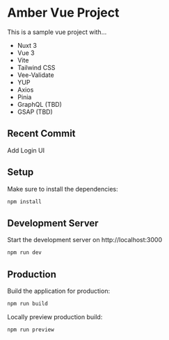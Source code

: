 # Amber Vue Project

This is a sample vue project with...
- Nuxt 3
- Vue 3
- Vite
- Tailwind CSS
- Vee-Validate
- YUP
- Axios
- Pinia
- GraphQL (TBD)
- GSAP (TBD)

## Recent Commit

Add Login UI

## Setup

Make sure to install the dependencies:

```bash
npm install
```

## Development Server

Start the development server on http://localhost:3000

```bash
npm run dev
```

## Production

Build the application for production:

```bash
npm run build
```

Locally preview production build:

```bash
npm run preview
```